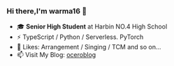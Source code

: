 ### Hi there,I'm warma16 👋
- 🎓 **Senior High Student** at Harbin NO.4 High School
- ⚡ TypeScript / Python / Serverless. PyTorch
- 🎵 Likes: Arrangement / Singing / TCM  and so on...
- 📫 Visit My Blog: [oceroblog](http://oceroblog.metalstudio.top)



<!--
**warma16/warma16** is a ✨ _special_ ✨ repository because its `README.md` (this file) appears on your GitHub profile.

Here are some ideas to get you started:

- 🔭 I’m currently working on ...
- 🌱 I’m currently learning ...
- 👯 I’m looking to collaborate on ...
- 🤔 I’m looking for help with ...
- 💬 Ask me about ...
- 📫 How to reach me: ...
- 😄 Pronouns: ...
- ⚡ Fun fact: ...
-->
